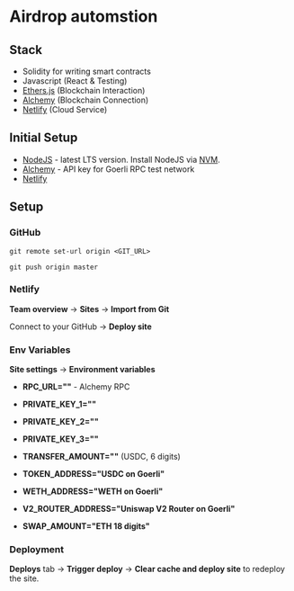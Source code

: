 # Airdrop automstion

## Stack

- Solidity for writing smart contracts
- Javascript (React & Testing)
- [Ethers.js](https://docs.ethers.io/v5/) (Blockchain Interaction)
- [Alchemy](https://www.alchemy.com/) (Blockchain Connection)
- [Netlify](https://www.netlify.com/) (Cloud Service)

## Initial Setup
- [NodeJS](https://nodejs.org/en/) - latest LTS version. Install NodeJS via [NVM](https://github.com/nvm-sh/nvm#intro).
- [Alchemy](https://www.alchemy.com/) - API key for Goerli RPC test network
- [Netlify](https://www.netlify.com/) 

## Setup

### GitHub 

`git remote set-url origin <GIT_URL>`

`git push origin master`

### Netlify
**Team overview** -> **Sites** -> **Import from Git**

Connect to your GitHub -> **Deploy site**

### Env Variables
**Site settings** -> **Environment variables**

- **RPC_URL=""** - Alchemy RPC

- **PRIVATE_KEY_1=""**
- **PRIVATE_KEY_2=""**
- **PRIVATE_KEY_3=""**
- **TRANSFER_AMOUNT=""** (USDC, 6 digits)

- **TOKEN_ADDRESS="USDC on Goerli"** 
- **WETH_ADDRESS="WETH on Goerli"** 

- **V2_ROUTER_ADDRESS="Uniswap V2 Router on Goerli"** 
- **SWAP_AMOUNT="ETH 18 digits"** 
### Deployment
**Deploys** tab -> **Trigger deploy** ->  **Clear cache and deploy site** to redeploy the site.